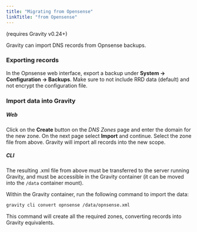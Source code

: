 ```yaml
---
title: "Migrating from Opensense"
linkTitle: "from Opensense"
---
```


(requires Gravity v0.24+)

Gravity can import DNS records from Opnsense backups.

### Exporting records

In the Opnsense web interface, export a backup under **System -> Configuration -> Backups**. Make sure to not include RRD data (default) and not encrypt the configuration file.

### Import data into Gravity

##### Web

Click on the **Create** button on the *DNS Zones* page and enter the domain for the new zone. On the next page select **Import** and continue. Select the zone file from above. Gravity will import all records into the new scope.

##### CLI

The resulting .xml file from above must be transferred to the server running Gravity, and must be accessible in the Gravity container (it can be moved into the `/data` container mount).

Within the Gravity container, run the following command to import the data:

```bash
gravity cli convert opnsense /data/opnsense.xml
```

This command will create all the required zones, converting records into Gravity equivalents.
